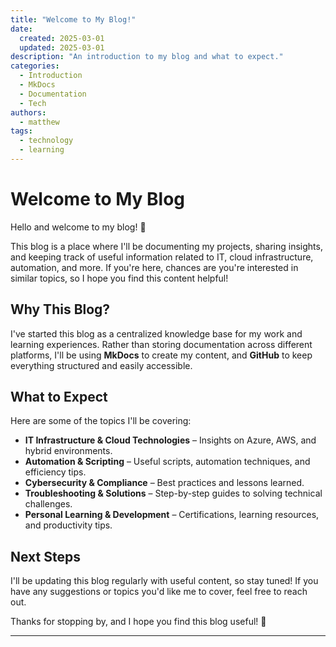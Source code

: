 ```yaml
---
title: "Welcome to My Blog!"
date:
  created: 2025-03-01
  updated: 2025-03-01
description: "An introduction to my blog and what to expect."
categories:
  - Introduction
  - MkDocs
  - Documentation
  - Tech
authors:
  - matthew
tags:
  - technology
  - learning
---
```


# Welcome to My Blog

Hello and welcome to my blog! 🎉

This blog is a place where I'll be documenting my projects, sharing insights, and keeping track of useful information related to IT, cloud infrastructure, automation, and more. If you're here, chances are you're interested in similar topics, so I hope you find this content helpful!

## Why This Blog?

I've started this blog as a centralized knowledge base for my work and learning experiences. Rather than storing documentation across different platforms, I'll be using **MkDocs** to create my content, and **GitHub** to keep everything structured and easily accessible.

## What to Expect

Here are some of the topics I'll be covering:

- **IT Infrastructure & Cloud Technologies** – Insights on Azure, AWS, and hybrid environments.
- **Automation & Scripting** – Useful scripts, automation techniques, and efficiency tips.
- **Cybersecurity & Compliance** – Best practices and lessons learned.
- **Troubleshooting & Solutions** – Step-by-step guides to solving technical challenges.
- **Personal Learning & Development** – Certifications, learning resources, and productivity tips.

## Next Steps

I'll be updating this blog regularly with useful content, so stay tuned! If you have any suggestions or topics you'd like me to cover, feel free to reach out.

Thanks for stopping by, and I hope you find this blog useful! 🚀

---
